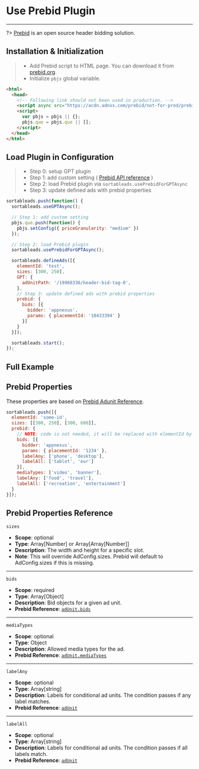# Use Prebid Plugin

---

?> [Prebid](http://prebid.org) is an open source header bidding solution.

## Installation & Initialization

> * Add Prebid script to HTML page. You can download it from [prebid.org](http://prebid.org/download.html).
> * Initialize `pbjs` global variable.

```html
<html>
  <head>
    <!-- Following link should not been used in production. -->
    <script async src="https://acdn.adnxs.com/prebid/not-for-prod/prebid.js"></script>
    <script>
      var pbjs = pbjs || {};
      pbjs.que = pbjs.que || [];
    </script>
  </head>
</html>
```

## Load Plugin in Configuration

> * Step 0: setup GPT plugin
> * Step 1: add custom setting ( [Prebid API reference](http://prebid.org/dev-docs/publisher-api-reference.html) )
> * Step 2: load Prebid plugin via `sortableads.usePrebidForGPTAsync`
> * Step 3: update defined ads with prebid properties

```js
sortableads.push(function() {
  sortableads.useGPTAsync();

  // Step 1: add custom setting
  pbjs.que.push(function() {
    pbjs.setConfig({ priceGranularity: "medium" })
  });

  // Step 2: load Prebid plugin
  sortableads.usePrebidForGPTAsync();

  sortableads.defineAds([{
    elementId: 'test',
    sizes: [300, 250],
    GPT: {
      adUnitPath: '/19968336/header-bid-tag-0',
    },
    // Step 3: update defined ads with prebid properties
    prebid: {
      bids: [{
        bidder: 'appnexus',
        params: { placementId: '10433394' }
      }]
    }
  }]);

  sortableads.start();
});
```

## Full Example

[](//jsfiddle.net/vqv8r7np/176/embedded/html,result/ ':include :type=iframe width=100% height=700 allowpaymentrequest allowfullscreen frameborder=0')

## Prebid Properties

These properties are based on [Prebid Adunit Reference](http://prebid.org/dev-docs/adunit-reference.html).

```js
sortableads.push([{
  elementId: 'some-id',
  sizes: [[300, 250], [300, 600]],
  prebid: {
    // NOTE: code is not needed, it will be replaced with elementId by Ads Manager
    bids: [{
      bidder: 'appnexus',
      params: { placementId: '1234' },
      labelAny: ['phone', 'desktop'],
      labelAll: ['tablet', 'eur']
    }],
    mediaTypes: ['video', 'banner'],
    labelAny: ['food', 'travel'],
    labelAll: ['recreation', 'entertainment']
  }
}]);
```

## Prebid Properties Reference

`sizes`
* **Scope**: optional
* **Type**: Array[Number] or Array[Array[Number]]
* **Description**: The width and height for a specific slot.
* **Note**: This will override AdConfig.sizes. Prebid will default to AdConfig.sizes if this is missing.

---

`bids`
* **Scope**: required
* **Type**: Array[Object]
* **Description**: Bid objects for a given ad unit.
* **Prebid Reference**: [`adUnit.bids`](http://prebid.org/dev-docs/adunit-reference.html#adunitbids)

---

`mediaTypes`
* **Scope**: optional
* **Type**: Object
* **Description**: Allowed media types for the ad.
* **Prebid Reference**: [`adUnit.mediaTypes`](http://prebid.org/dev-docs/adunit-reference.html#adunitmediatypes)

---

`labelAny`
* **Scope**: optional
* **Type**: Array[string]
* **Description**: Labels for conditional ad units. The condition passes if any label matches.
* **Prebid Reference**: [`adUnit`](http://prebid.org/dev-docs/adunit-reference.html#adunit)

---

`labelAll`
* **Scope**: optional
* **Type**: Array[string]
* **Description**: Labels for conditional ad units. The condition passes if all labels match.
* **Prebid Reference**: [`adUnit`](http://prebid.org/dev-docs/adunit-reference.html#adunit)

